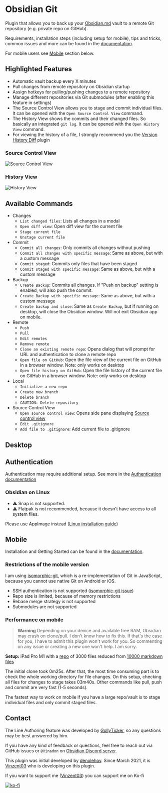 # Obsidian Git

Plugin that allows you to back up your [Obsidian.md](https://obsidian.md) vault to a remote Git repository (e.g. private repo on GitHub).

Requirements, installation steps (including setup for mobile), tips and tricks, common issues and more can be found in the [documentation](https://publish.obsidian.md/git-doc).

For mobile users see [Mobile](#mobile) section below.

## Highlighted Features

-   Automatic vault backup every X minutes
-   Pull changes from remote repository on Obsidian startup
-   Assign hotkeys for pulling/pushing changes to a remote repository
-   Manage different repositories via Git submodules (after enabling this feature in settings)
-   The Source Control View allows you to stage and commit individual files. It can be opened with the `Open Source Control View` command.
-   The History View shows the commits and their changed files. So basically an integrated `git log`. It can be opened with the `Open History View` command.
-   For viewing the history of a file, I strongly recommend you the [Version History Diff](obsidian://show-plugin?id=obsidian-version-history-diff) plugin

### Source Control View

![Source Control View](https://raw.githubusercontent.com/denolehov/obsidian-git/master/images/source-view.png)

### History View

![History View](https://raw.githubusercontent.com/denolehov/obsidian-git/master/images/history-view.png)

## Available Commands

-   Changes
    -   `List changed files`: Lists all changes in a modal
    -   `Open diff view`: Open diff view for the current file
    -   `Stage current file`
    -   `Unstage current file`
-   Commit
    -   `Commit all changes`: Only commits all changes without pushing
    -   `Commit all changes with specific message`: Same as above, but with a custom message
    -   `Commit staged`: Commits only files that have been staged
    -   `Commit staged with specific message`: Same as above, but with a custom message
-   Backup
    -   `Create Backup`: Commits all changes. If "Push on backup" setting is enabled, will also push the commit.
    -   `Create Backup with specific message`: Same as above, but with a custom message
    -   `Create backup and close`: Same as `Create Backup`, but if running on desktop, will close the Obsidian window. Will not exit Obsidian app on mobile.
-   Remote
    -   `Push`
    -   `Pull`
    -   `Edit remotes`
    -   `Remove remote`
    -   `Clone an existing remote repo`: Opens dialog that will prompt for URL and authentication to clone a remote repo
    -   `Open file on GitHub`: Open the file view of the current file on GitHub in a browser window. Note: only works on desktop
    -   `Open file history on GitHub`: Open the file history of the current file on GitHub in a browser window. Note: only works on desktop
-   Local
    -   `Initialize a new repo`
    -   `Create new branch`
    -   `Delete branch`
    -   `CAUTION: Delete repository`
-   Source Control View
    -   `Open source control view`: Opens side pane displaying [Source control view](#sidebar-view)
    -   `Edit .gitignore`
    -   `Add file to .gitignore`: Add current file to .gitignore

## Desktop

## Authentication

Authentication may require additional setup. See more in the [Authentication documentation](https://publish.obsidian.md/git-doc/Authentication)

### Obsidian on Linux

-   ⚠ Snap is not supported.
-   ⚠ Flatpak is not recommended, because it doesn't have access to all system files.

Please use AppImage instead ([Linux installation guide](https://publish.obsidian.md/git-doc/Installation#Linux))

## Mobile

Installation and Getting Started can be found in the [documentation](https://publish.obsidian.md/git-doc/Getting+Started#Mobile).

### Restrictions of the mobile version

I am using [isomorphic-git](https://isomorphic-git.org/), which is a re-implementation of Git in JavaScript, because you cannot use native Git on Android or iOS.

-   SSH authentication is not supported ([isomorphic-git issue](https://github.com/isomorphic-git/isomorphic-git/issues/231))
-   Repo size is limited, because of memory restrictions
-   Rebase merge strategy is not supported
-   Submodules are not supported

### Performance on mobile

> **Warning**
> Depending on your device and available free RAM, Obsidian may crash on clone/pull. I don't know how to fix this. If that's the case for you, I have to admit this plugin won't work for you. So commenting on any issue or creating a new one won't help. I am sorry.

**Setup:** iPad Pro M1 with a [repo](https://github.com/Vinzent03/obsidian-git-stress-test) of 3000 files reduced from [10000 markdown files](https://github.com/Zettelkasten-Method/10000-markdown-files)

The initial clone took 0m25s. After that, the most time consuming part is to check the whole working directory for file changes. On this setup, checking all files for changes to stage takes 03m40s. Other commands like pull, push and commit are very fast (1-5 seconds).

The fastest way to work on mobile if you have a large repo/vault is to stage individual files and only commit staged files.

## Contact

The Line Authoring feature was developed by [GollyTicker](https://github.com/GollyTicker), so any questions may be best answered by him.

If you have any kind of feedback or questions, feel free to reach out via GitHub issues or `@Vinadon` on [Obsidian Discord server](https://discord.com/invite/veuWUTm).

This plugin was initial developed by [denolehov](https://github.com/denolehov). Since March 2021, it is [Vinzent03](https://github.com/Vinzent03) who is developing on this plugin.

If you want to support me ([Vinzent03](https://github.com/Vinzent03)) you can support me on Ko-fi

[![ko-fi](https://ko-fi.com/img/githubbutton_sm.svg)](https://ko-fi.com/F1F195IQ5)
